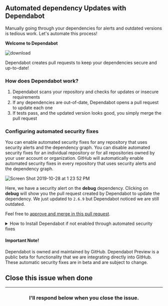 ## Automated dependency Updates with Dependabot

Manually going through your dependencies for alerts and outdated versions is tedious work. Let's automate this process!

**Welcome to Dependabot**

![download](https://user-images.githubusercontent.com/6351798/67623352-53f86200-f7e1-11e9-957d-47bb009f030f.png)

Dependabot creates pull requests to keep your dependencies secure and up-to-date!

### How does Dependabot work?

1. Dependabot scans your repository and checks for updates or insecure requirements
1. If any dependencies are out-of-date, Dependabot opens a pull request to update each one
1. If tests pass, and the updated version looks good, you simply merge the pull request

### Configuring automated security fixes

You can enable automated security fixes for any repository that uses security alerts and the dependency graph. You can disable automated security fixes for an individual repository or for all repositories owned by your user account or organization. GitHub will automatically enable automated security fixes in every repository that uses security alerts and the dependency graph.

![Screen Shot 2019-10-28 at 1 23 52 PM](https://user-images.githubusercontent.com/6351798/67711794-5c3ed180-f988-11e9-97ba-41451996a2fb.png)

Here, we have a security alert on the **debug** dependency. Clicking on **debug** will show you the pull request created by Dependabot to update the dependency. We just updated to `2.6.9` but Dependabot noticed we are still outdated.

Feel free to <a href="{{ repoUrl }}/pull/3">approve and merge in this pull request</a>.

<details>
  <summary>How to Install Dependabot if not enabled through automated security fixes</summary>
  <hr>
    1. Navigate to Dependabot on the [GitHub Marketplace](https://github.com/marketplace/dependabot-preview)
    1. Click the "Install it for free" button
    1. Follow on-screen instructions to add Dependabot to your GitHub profile
    1. When installing Dependabot, choose `Only select repositories` and choose this repository, {{ repoUrl }}
    1. On `app.dependabot.com`, under `repos you want to add`, select {{ repoUrl }} and click the `Add selected` button
  <hr>
</details>

#### Important Note!
Dependabot is owned and maintained by GitHub. Dependabot Preview is a public beta for functionality that we are integrating directly into GitHub. These automatic security fixes are in beta and are subject to change.


## Close this issue when done

<hr>
<h3 align="center">I'll respond below when you close the issue.</h3>

